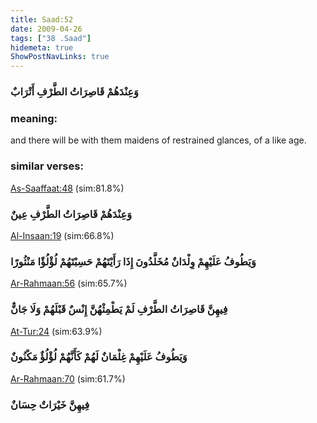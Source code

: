 ```yaml
---
title: Saad:52
date: 2009-04-26
tags: ["38 .Saad"]
hidemeta: true 
ShowPostNavLinks: true 
---
```

### وَعِنْدَهُمْ قَاصِرَاتُ الطَّرْفِ أَتْرَابٌ
### meaning: 
and there will be with them maidens of restrained glances, of a like age.
### similar verses: 

[As-Saaffaat:48](/37/48) (sim:81.8%)

### وَعِنْدَهُمْ قَاصِرَاتُ الطَّرْفِ عِينٌ

[Al-Insaan:19](/76/19) (sim:66.8%)

### وَيَطُوفُ عَلَيْهِمْ وِلْدَانٌ مُخَلَّدُونَ إِذَا رَأَيْتَهُمْ حَسِبْتَهُمْ لُؤْلُؤًا مَنْثُورًا

[Ar-Rahmaan:56](/55/56) (sim:65.7%)

### فِيهِنَّ قَاصِرَاتُ الطَّرْفِ لَمْ يَطْمِثْهُنَّ إِنْسٌ قَبْلَهُمْ وَلَا جَانٌّ

[At-Tur:24](/52/24) (sim:63.9%)

### وَيَطُوفُ عَلَيْهِمْ غِلْمَانٌ لَهُمْ كَأَنَّهُمْ لُؤْلُؤٌ مَكْنُونٌ

[Ar-Rahmaan:70](/55/70) (sim:61.7%)

### فِيهِنَّ خَيْرَاتٌ حِسَانٌ
